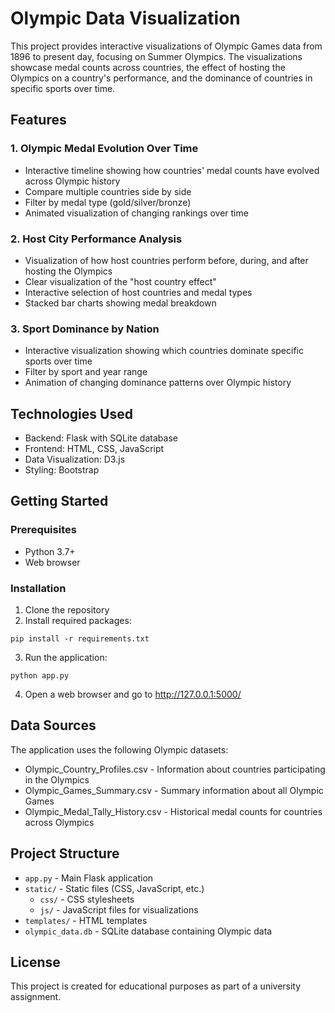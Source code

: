 # Olympic Data Visualization

This project provides interactive visualizations of Olympic Games data from 1896 to present day, focusing on Summer Olympics. The visualizations showcase medal counts across countries, the effect of hosting the Olympics on a country's performance, and the dominance of countries in specific sports over time.

## Features

### 1. Olympic Medal Evolution Over Time
- Interactive timeline showing how countries' medal counts have evolved across Olympic history
- Compare multiple countries side by side
- Filter by medal type (gold/silver/bronze)
- Animated visualization of changing rankings over time

### 2. Host City Performance Analysis
- Visualization of how host countries perform before, during, and after hosting the Olympics
- Clear visualization of the "host country effect"
- Interactive selection of host countries and medal types
- Stacked bar charts showing medal breakdown

### 3. Sport Dominance by Nation
- Interactive visualization showing which countries dominate specific sports over time
- Filter by sport and year range
- Animation of changing dominance patterns over Olympic history

## Technologies Used

- Backend: Flask with SQLite database
- Frontend: HTML, CSS, JavaScript
- Data Visualization: D3.js
- Styling: Bootstrap

## Getting Started

### Prerequisites
- Python 3.7+
- Web browser

### Installation

1. Clone the repository
2. Install required packages:
```
pip install -r requirements.txt
```
3. Run the application:
```
python app.py
```
4. Open a web browser and go to http://127.0.0.1:5000/

## Data Sources

The application uses the following Olympic datasets:
- Olympic_Country_Profiles.csv - Information about countries participating in the Olympics
- Olympic_Games_Summary.csv - Summary information about all Olympic Games
- Olympic_Medal_Tally_History.csv - Historical medal counts for countries across Olympics

## Project Structure

- `app.py` - Main Flask application
- `static/` - Static files (CSS, JavaScript, etc.)
  - `css/` - CSS stylesheets
  - `js/` - JavaScript files for visualizations
- `templates/` - HTML templates
- `olympic_data.db` - SQLite database containing Olympic data

## License

This project is created for educational purposes as part of a university assignment.
